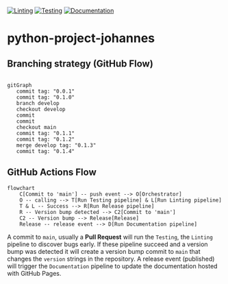 [![Linting](https://github.com/johschmidt42/python-project-johannes/actions/workflows/lint.yml/badge.svg?branch=main)](https://github.com/johschmidt42/python-project-johannes/actions/workflows/lint.yml)
[![Testing](https://github.com/johschmidt42/python-project-johannes/actions/workflows/test.yml/badge.svg?branch=main)](https://github.com/johschmidt42/python-project-johannes/actions/workflows/test.yml)
[![Documentation](https://github.com/johschmidt42/python-project-johannes/actions/workflows/pages.yml/badge.svg?branch=main)](https://github.com/johschmidt42/python-project-johannes/actions/workflows/pages.yml)

# python-project-johannes

## Branching strategy (GitHub Flow)

```mermaid

gitGraph
   commit tag: "0.0.1"
   commit tag: "0.1.0"
   branch develop
   checkout develop
   commit
   commit
   checkout main
   commit tag: "0.1.1"
   commit tag: "0.1.2"
   merge develop tag: "0.1.3"
   commit tag: "0.1.4"
```

## GitHub Actions Flow

```mermaid
flowchart
    C[Commit to 'main'] -- push event --> O[Orchestrator]
    O -- calling --> T[Run Testing pipeline] & L[Run Linting pipeline]
    T & L -- Success --> R[Run Release pipeline]
    R -- Version bump detected --> C2[Commit to 'main']
    C2 -- Version bump --> Release[Release]  
    Release -- release event --> D[Run Documentation pipeline]
```

A commit to `main`, usually a **Pull Request** will run the `Testing`, the `Linting` pipeline to discover bugs early.
If these pipeline succeed and a version bump was detected it will create a version bump commit to `main` that changes the `version` strings in the repository.
A release event (published) will trigger the `Documentation` pipeline to update the documentation hosted with GitHub Pages. 
